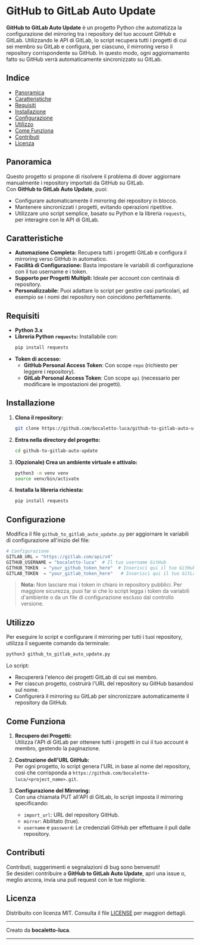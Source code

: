 # GitHub to GitLab Auto Update

**GitHub to GitLab Auto Update** è un progetto Python che automatizza la configurazione del mirroring tra i repository del tuo account GitHub e GitLab. Utilizzando le API di GitLab, lo script recupera tutti i progetti di cui sei membro su GitLab e configura, per ciascuno, il mirroring verso il repository corrispondente su GitHub. In questo modo, ogni aggiornamento fatto su GitHub verrà automaticamente sincronizzato su GitLab.

## Indice

- [Panoramica](#panoramica)
- [Caratteristiche](#caratteristiche)
- [Requisiti](#requisiti)
- [Installazione](#installazione)
- [Configurazione](#configurazione)
- [Utilizzo](#utilizzo)
- [Come Funziona](#come-funziona)
- [Contributi](#contributi)
- [Licenza](#licenza)

## Panoramica

Questo progetto si propone di risolvere il problema di dover aggiornare manualmente i repository importati da GitHub su GitLab.  
Con **GitHub to GitLab Auto Update**, puoi:

- Configurare automaticamente il mirroring dei repository in blocco.
- Mantenere sincronizzati i progetti, evitando operazioni ripetitive.
- Utilizzare uno script semplice, basato su Python e la libreria `requests`, per interagire con le API di GitLab.

## Caratteristiche

- **Automazione Completa:** Recupera tutti i progetti GitLab e configura il mirroring verso GitHub in automatico.
- **Facilità di Configurazione:** Basta impostare le variabili di configurazione con il tuo username e i token.
- **Supporto per Progetti Multipli:** Ideale per account con centinaia di repository.
- **Personalizzabile:** Puoi adattare lo script per gestire casi particolari, ad esempio se i nomi dei repository non coincidono perfettamente.

## Requisiti

- **Python 3.x**
- **Libreria Python `requests`:** Installabile con:
  ```bash
  pip install requests
  ```
- **Token di accesso:**
  - **GitHub Personal Access Token**: Con scope `repo` (richiesto per leggere i repository).
  - **GitLab Personal Access Token**: Con scope `api` (necessario per modificare le impostazioni dei progetti).

## Installazione

1. **Clona il repository:**
   ```bash
   git clone https://github.com/bocaletto-luca/github-to-gitlab-auto-update.git
   ```
2. **Entra nella directory del progetto:**
   ```bash
   cd github-to-gitlab-auto-update
   ```
3. **(Opzionale) Crea un ambiente virtuale e attivalo:**
   ```bash
   python3 -m venv venv
   source venv/bin/activate
   ```
4. **Installa la libreria richiesta:**
   ```bash
   pip install requests
   ```

## Configurazione

Modifica il file `github_to_gitlab_auto_update.py` per aggiornare le variabili di configurazione all'inizio del file:

```python
# Configurazione
GITLAB_URL = "https://gitlab.com/api/v4"
GITHUB_USERNAME = "bocaletto-luca"  # Il tuo username GitHub
GITHUB_TOKEN  = "your_github_token_here"  # Inserisci qui il tuo GitHub Personal Access Token
GITLAB_TOKEN  = "your_gitlab_token_here"   # Inserisci qui il tuo GitLab Personal Access Token
```

> **Nota:** Non lasciare mai i token in chiaro in repository pubblici. Per maggiore sicurezza, puoi far sì che lo script legga i token da variabili d'ambiente o da un file di configurazione escluso dal controllo versione.

## Utilizzo

Per eseguire lo script e configurare il mirroring per tutti i tuoi repository, utilizza il seguente comando da terminale:

```bash
python3 github_to_gitlab_auto_update.py
```

Lo script:
- Recupererà l'elenco dei progetti GitLab di cui sei membro.
- Per ciascun progetto, costruirà l'URL del repository su GitHub basandosi sul nome.
- Configurerà il mirroring su GitLab per sincronizzare automaticamente il repository da GitHub.

## Come Funziona

1. **Recupero dei Progetti:**  
   Utilizza l'API di GitLab per ottenere tutti i progetti in cui il tuo account è membro, gestendo la paginazione.

2. **Costruzione dell'URL GitHub:**  
   Per ogni progetto, lo script genera l'URL in base al nome del repository, così che corrisponda a `https://github.com/bocaletto-luca/<project_name>.git`.

3. **Configurazione del Mirroring:**  
   Con una chiamata PUT all'API di GitLab, lo script imposta il mirroring specificando:
   - `import_url`: URL del repository GitHub.
   - `mirror`: Abilitato (true).
   - `username` e `password`: Le credenziali GitHub per effettuare il pull dalle repository.

## Contributi

Contributi, suggerimenti e segnalazioni di bug sono benvenuti!  
Se desideri contribuire a **GitHub to GitLab Auto Update**, apri una issue o, meglio ancora, invia una pull request con le tue migliorie.

## Licenza

Distribuito con licenza MIT. Consulta il file [LICENSE](LICENSE) per maggiori dettagli.

---

Creato da **bocaletto-luca**.

---
